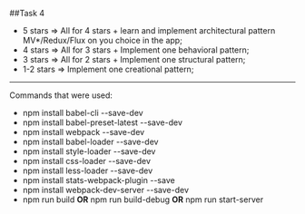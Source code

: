 ﻿##Task 4

+ 5 stars => All for 4 stars + learn and implement architectural pattern MV*/Redux/Flux on you choice in the app;
+ 4 stars => All for 3 stars + Implement one behavioral pattern;
+ 3 stars => All for 2 stars + Implement one structural pattern;
+ 1-2 stars => Implement one creational pattern;
 
<hr>
 
Commands that were used:
+ npm install babel-cli --save-dev
+ npm install babel-preset-latest --save-dev
+ npm install webpack --save-dev
+ npm install babel-loader --save-dev
+ npm install style-loader --save-dev
+ npm install css-loader --save-dev
+ npm install less-loader --save-dev
+ npm install stats-webpack-plugin --save
+ npm install webpack-dev-server --save-dev
+ npm run build <b>OR</b> npm run build-debug <b>OR</b> npm run start-server
